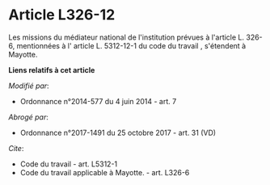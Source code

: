 # Article L326-12

Les missions du médiateur national de l'institution prévues à l'article L. 326-6,             mentionnées à l' article L.
5312-12-1 du code du travail , s'étendent à Mayotte.

**Liens relatifs à cet article**

_Modifié par_:

  - Ordonnance n°2014-577 du 4 juin 2014 - art. 7

_Abrogé par_:

  - Ordonnance n°2017-1491 du 25 octobre 2017 - art. 31 (VD)

_Cite_:

  - Code du travail - art. L5312-1
  - Code du travail applicable à Mayotte. - art. L326-6
